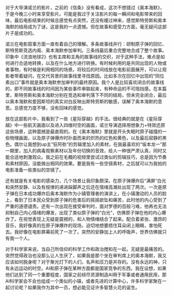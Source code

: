 ---
---

对于大导演诺兰的影片，之前的《信条》没有看成，这次不想错过《奥本海默》，于是今晚三小时来享受影片。可能是我过于关注影片的每一瞬间和电影带来的回味，最后电影结束的时候总感觉有点突然，还没有缓过神来，感觉斯特劳斯和奥本海默的结局成为了谜，这是我的一点遗憾。但在故事和感受力方面，毫无疑问这部片子是成功的。

诺兰在电影叙事方面一直有着自己的理解。多条故事线并行：研制原子弹的回忆、斯特劳斯竞选内阁、奥本海默参加审判。三条线最后重合完整地合成了整个故事。印象中《流浪地球2》也有主席和主角的故事线的交织，对于这种手法，难点是如何进行合适地转换，以及在什么地方进行转换。有时候利用的是共同出现的人物或者事物，有时候是利用相同的场景。将较后的时间线放在电影前面展开，可以让观影者带着疑问，在交代背景的故事线里寻找原因。比如多次在回忆中出现的“同位素出口”事件就是奥本海默参加审判的最终原因。我个人是比较喜欢闭合的故事线的，即不同故事线的时间因为某些事件串联起来，有种命运的不可阻挡感。在本篇里，斯特劳斯和奥本海默分别在竞选和审判落下不同的结局，但未完全闭合，最后以奥本海默和爱因斯坦的真实对白反映出斯特劳斯的敏感，误解了奥本海默的意思。总感觉力度不够，没有回味的感觉。

放在这部影片中，我看到了一些《星际穿越》的手法。很经典的就是在《星际穿越》中一些航天画面以及进入四维时空的画面，诺兰导演选择用想象力+特效还原这些场景，这种震撼是最直观的。在《奥本海默》里就是开头失眠时原子碰撞的一些物理画面，以及原子弹爆炸时扑面而来的炽热的红色和黄色，以及最后寂静的黑色。偶尔让我想到up主“狂阿弥”的剪辑里加入的素材，在我最喜欢的“坂本龙一”那一期里，加入的病毒观察素材以及年份切换的音效，给人一种很严肃认真，同时又能合适地刺激观众。我之前在毛概的视频里尝试过类似的剪辑技巧，总是因为节奏和素材原因，没能做出相同的效果。要是我有一些空镜素材，之后就可以为我拍的电影准备一些类似的空镜了。

还有就是有关电影的感染力，几个场景让我印象颇深。在原子弹爆炸后“满屏”白光和突然安静、以及有规律的递进跺脚声之后还在情绪高潮处出现了两次。一次是原子弹在日本成功爆炸后奥本海默作为小镇管理者的演讲上，在小镇激动的人员的脸上，看到了日本民众受到原子弹的危害后的摇摇欲坠和痛苦，此时他的内心受到了严重的道德谴责。还有一次出现在接受审判时，面对罗德的百般刁难，他再也无法抑制自己内心情绪的爆发，出现了类似原子弹的“白光”，仿佛原子弹在他的内心爆炸了。在视觉表现上无疑是震撼的，和人物情绪结合了起来。配合着紧张、激昂的音乐，我好像真的在原子弹爆炸的现场，迫切地想要捂住耳朵闭上眼睛，害怕死去。我好像在电影屏幕前死了一次了。突然的安静加上人的呼吸声，世界仿佛就只有我一个人。

对于科学家来说，当自己所信仰的科学工作和政治搅和在一起，无疑是最痛苦的。突然觉得政治也没那么让人生厌了，如果我是那个坐在审判席上的奥本海默，我又应该如何脱身呢？对于聚光灯下的人们，名声和压力是并存的。没有永远的神，只有永远运动的时空。AI和原子弹在某种方面都是国家竞争的东西，我在设想，如果他们达到了同一个重要程度，国家之前倾尽资源制造AI用于军事或者通用民用，那AI科学家会不会也组成一个类似的小镇，或者先进的计算中心，许多科学家聚在一起讨论呢？如果我作为其中一员，想必能见证许多智慧火花的诞生。